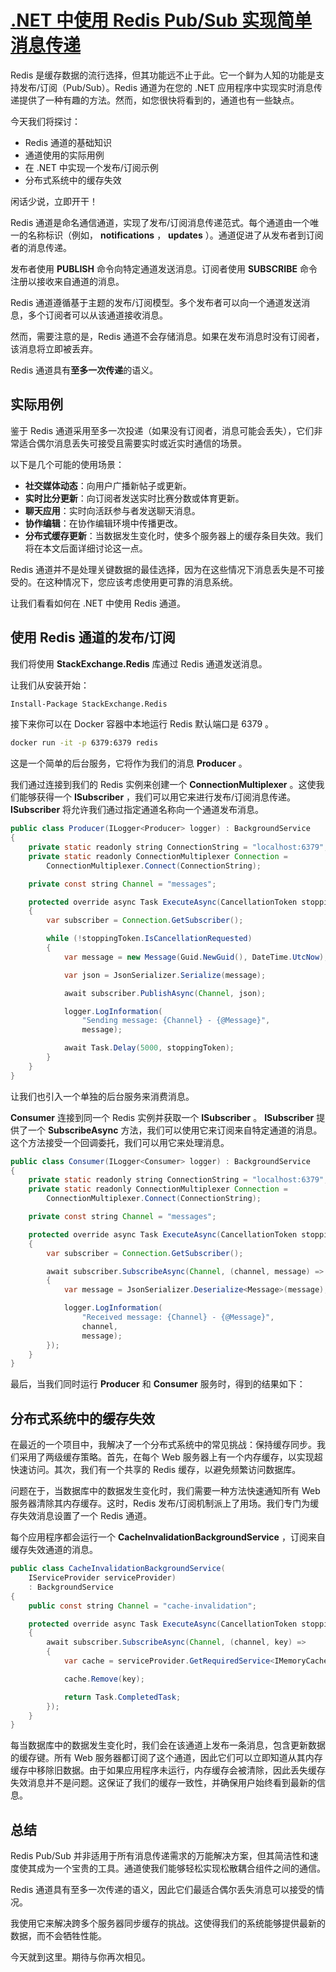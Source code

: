 # [.NET 中使用 Redis Pub/Sub 实现简单消息传递](https://www.milanjovanovic.tech/blog/simple-messaging-in-dotnet-with-redis-pubsub)

Redis 是缓存数据的流行选择，但其功能远不止于此。它一个鲜为人知的功能是支持发布/订阅（Pub/Sub）。Redis 通道为在您的 .NET 应用程序中实现实时消息传递提供了一种有趣的方法。然而，如您很快将看到的，通道也有一些缺点。

今天我们将探讨：

- Redis 通道的基础知识
- 通道使用的实际用例
- 在 .NET 中实现一个发布/订阅示例
- 分布式系统中的缓存失效

闲话少说，立即开干！

Redis 通道是命名通信通道，实现了发布/订阅消息传递范式。每个通道由一个唯一的名称标识（例如， **notifications** ， **updates** ）。通道促进了从发布者到订阅者的消息传递。

发布者使用 **PUBLISH** 命令向特定通道发送消息。订阅者使用 **SUBSCRIBE** 命令注册以接收来自通道的消息。

Redis 通道遵循基于主题的发布/订阅模型。多个发布者可以向一个通道发送消息，多个订阅者可以从该通道接收消息。

然而，需要注意的是，Redis 通道不会存储消息。如果在发布消息时没有订阅者，该消息将立即被丢弃。

Redis 通道具有**至多一次传递**的语义。

## 实际用例

鉴于 Redis 通道采用至多一次投递（如果没有订阅者，消息可能会丢失），它们非常适合偶尔消息丢失可接受且需要实时或近实时通信的场景。

以下是几个可能的使用场景：

- **社交媒体动态**：向用户广播新帖子或更新。
- **实时比分更新**：向订阅者发送实时比赛分数或体育更新。
- **聊天应用**：实时向活跃参与者发送聊天消息。
- **协作编辑**：在协作编辑环境中传播更改。
- **分布式缓存更新**：当数据发生变化时，使多个服务器上的缓存条目失效。我们将在本文后面详细讨论这一点。

Redis 通道并不是处理关键数据的最佳选择，因为在这些情况下消息丢失是不可接受的。在这种情况下，您应该考虑使用更可靠的消息系统。

让我们看看如何在 .NET 中使用 Redis 通道。

## 使用 Redis 通道的发布/订阅

我们将使用 **StackExchange.Redis** 库通过 Redis 通道发送消息。

让我们从安装开始：

```bash
Install-Package StackExchange.Redis
```

接下来你可以在 Docker 容器中本地运行 Redis 默认端口是 6379 。

```bash
docker run -it -p 6379:6379 redis
```

这是一个简单的后台服务，它将作为我们的消息 **Producer** 。

我们通过连接到我们的 Redis 实例来创建一个 **ConnectionMultiplexer** 。这使我们能够获得一个 **ISubscriber** ，我们可以用它来进行发布/订阅消息传递。 **ISubscriber** 将允许我们通过指定通道名称向一个通道发布消息。

```java
public class Producer(ILogger<Producer> logger) : BackgroundService
{
    private static readonly string ConnectionString = "localhost:6379";
    private static readonly ConnectionMultiplexer Connection =
        ConnectionMultiplexer.Connect(ConnectionString);

    private const string Channel = "messages";

    protected override async Task ExecuteAsync(CancellationToken stoppingToken)
    {
        var subscriber = Connection.GetSubscriber();

        while (!stoppingToken.IsCancellationRequested)
        {
            var message = new Message(Guid.NewGuid(), DateTime.UtcNow);

            var json = JsonSerializer.Serialize(message);

            await subscriber.PublishAsync(Channel, json);

            logger.LogInformation(
                "Sending message: {Channel} - {@Message}",
                message);

            await Task.Delay(5000, stoppingToken);
        }
    }
}
```

让我们也引入一个单独的后台服务来消费消息。

**Consumer** 连接到同一个 Redis 实例并获取一个 **ISubscriber** 。 **ISubscriber** 提供了一个 **SubscribeAsync** 方法，我们可以使用它来订阅来自特定通道的消息。这个方法接受一个回调委托，我们可以用它来处理消息。

```java
public class Consumer(ILogger<Consumer> logger) : BackgroundService
{
    private static readonly string ConnectionString = "localhost:6379";
    private static readonly ConnectionMultiplexer Connection =
        ConnectionMultiplexer.Connect(ConnectionString);

    private const string Channel = "messages";

    protected override async Task ExecuteAsync(CancellationToken stoppingToken)
    {
        var subscriber = Connection.GetSubscriber();

        await subscriber.SubscribeAsync(Channel, (channel, message) =>
        {
            var message = JsonSerializer.Deserialize<Message>(message);

            logger.LogInformation(
                "Received message: {Channel} - {@Message}",
                channel,
                message);
        });
    }
}
```

最后，当我们同时运行 **Producer** 和 **Consumer** 服务时，得到的结果如下：

## 分布式系统中的缓存失效

在最近的一个项目中，我解决了一个分布式系统中的常见挑战：保持缓存同步。我们采用了两级缓存策略。首先，在每个 Web 服务器上有一个内存缓存，以实现超快速访问。其次，我们有一个共享的 Redis 缓存，以避免频繁访问数据库。

问题在于，当数据库中的数据发生变化时，我们需要一种方法快速通知所有 Web 服务器清除其内存缓存。这时，Redis 发布/订阅机制派上了用场。我们专门为缓存失效消息设置了一个 Redis 通道。

每个应用程序都会运行一个 **CacheInvalidationBackgroundService** ，订阅来自缓存失效通道的消息。

```java
public class CacheInvalidationBackgroundService(
    IServiceProvider serviceProvider)
    : BackgroundService
{
    public const string Channel = "cache-invalidation";

    protected override async Task ExecuteAsync(CancellationToken stoppingToken)
    {
        await subscriber.SubscribeAsync(Channel, (channel, key) =>
        {
            var cache = serviceProvider.GetRequiredService<IMemoryCache>();

            cache.Remove(key);

            return Task.CompletedTask;
        });
    }
}
```

每当数据库中的数据发生变化时，我们会在该通道上发布一条消息，包含更新数据的缓存键。所有 Web 服务器都订阅了这个通道，因此它们可以立即知道从其内存缓存中移除旧数据。由于如果应用程序未运行，内存缓存会被清除，因此丢失缓存失效消息并不是问题。这保证了我们的缓存一致性，并确保用户始终看到最新的信息。

## 总结

Redis Pub/Sub 并非适用于所有消息传递需求的万能解决方案，但其简洁性和速度使其成为一个宝贵的工具。通道使我们能够轻松实现松散耦合组件之间的通信。

Redis 通道具有至多一次传递的语义，因此它们最适合偶尔丢失消息可以接受的情况。

我使用它来解决跨多个服务器同步缓存的挑战。这使得我们的系统能够提供最新的数据，而不会牺牲性能。

今天就到这里。期待与你再次相见。
